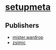 # [setupmeta](https://pypi.org/project/setupmeta)



## Publishers
- [mister.wardrop](https://pypi.org/user/mister.wardrop)
- [zsimic](https://pypi.org/user/zsimic)

